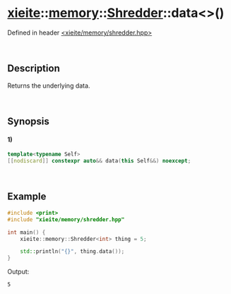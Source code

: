 # [xieite](../../../../../xieite.md)\:\:[memory](../../../../../memory.md)\:\:[Shredder<Type>](../../../shredder.md)\:\:data\<\>\(\)
Defined in header [<xieite/memory/shredder.hpp>](../../../../../../include/xieite/memory/shredder.hpp)

&nbsp;

## Description
Returns the underlying data.

&nbsp;

## Synopsis
#### 1)
```cpp
template<typename Self>
[[nodiscard]] constexpr auto&& data(this Self&&) noexcept;
```

&nbsp;

## Example
```cpp
#include <print>
#include "xieite/memory/shredder.hpp"

int main() {
    xieite::memory::Shredder<int> thing = 5;

    std::println("{}", thing.data());
}
```
Output:
```
5
```
